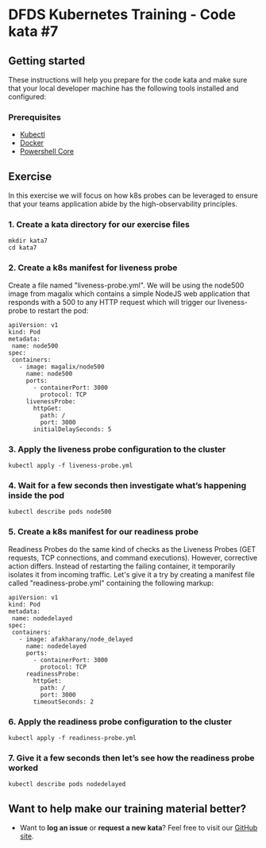 DFDS Kubernetes Training - Code kata #7
======================================

## Getting started

These instructions will help you prepare for the code kata and make sure that your local developer machine has the following tools installed and configured:

### Prerequisites

* [Kubectl](https://kubernetes.io/docs/tasks/tools/install-kubectl/)
* [Docker](https://www.docker.com/products/docker-desktop)
* [Powershell Core](https://docs.microsoft.com/en-us/powershell/scripting/install/installing-powershell?view=powershell-6)

## Exercise

In this exercise we will focus on how k8s probes can be leveraged to ensure that your teams application abide by the high-observability principles.

### 1. Create a kata directory for our exercise files
`mkdir kata7`<br/>
`cd kata7`

### 2. Create a k8s manifest for liveness probe
Create a file named "liveness-probe.yml". We will be using the node500 image from magalix which contains a simple NodeJS web application that responds with a 500 to any HTTP request which will trigger our liveness-probe to restart the pod:

```
apiVersion: v1
kind: Pod
metadata:
 name: node500
spec:
 containers:
   - image: magalix/node500
     name: node500
     ports:
       - containerPort: 3000
         protocol: TCP
     livenessProbe:
       httpGet:
         path: /
         port: 3000
       initialDelaySeconds: 5
```

### 3. Apply the liveness probe configuration to the cluster
`kubectl apply -f liveness-probe.yml`

### 4. Wait for a few seconds then investigate what’s happening inside the pod
`kubectl describe pods node500`

### 5. Create a k8s manifest for our readiness probe
Readiness Probes do the same kind of checks as the Liveness Probes (GET requests, TCP connections, and command executions). However, corrective action differs. Instead of restarting the failing container, it temporarily isolates it from incoming traffic. Let's give it a try by creating a manifest file called "readiness-probe.yml" containing the following markup:

```
apiVersion: v1
kind: Pod
metadata:
 name: nodedelayed
spec:
 containers:
   - image: afakharany/node_delayed
     name: nodedelayed
     ports:
       - containerPort: 3000
         protocol: TCP
     readinessProbe:
       httpGet:
         path: /
         port: 3000
       timeoutSeconds: 2
```     

### 6. Apply the readiness probe configuration to the cluster
`kubectl apply -f readiness-probe.yml`

### 7. Give it a few seconds then let’s see how the readiness probe worked
`kubectl describe pods nodedelayed`

## Want to help make our training material better?

 * Want to **log an issue** or **request a new kata**? Feel free to visit our [GitHub site](https://github.com/dfds/ded-dojo/issues).
 